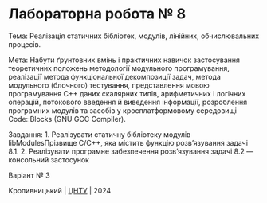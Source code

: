 ﻿# Лабораторна робота № 8

Тема: Реалізація статичних бібліотек, модулів, лінійних, обчислювальних процесів.

Мета: Набути ґрунтовних вмінь і практичних
навичок застосування теоретичних положень методології модульного
програмування, реалізації метода функціональної декомпозиції
задач, метода модульного (блочного) тестування, представлення
мовою програмування С++ даних скалярних типів, арифметичних і
логічних операцій, потокового введення й виведення інформації,
розроблення програмних модулів та засобів у кросплатформовому
середовищі Code::Blocks (GNU GCC Compiler). 

Завдання:
    1. Реалізувати статичну бібліотеку модулів libModulesПрізвище C/C++, яка містить функцію розв’язування задачі 8.1.
    2. Реалізувати програмне забезпечення розв’язування задачі 8.2 — консольний застосунок

Варіант № 3


Кропивницький | <a href="http://www.kntu.kr.ua/">ЦНТУ</a> | 2024